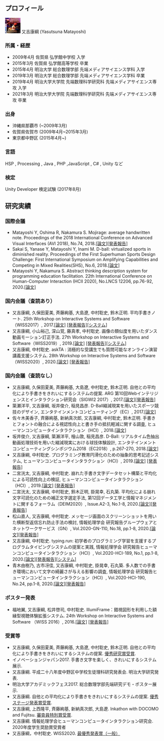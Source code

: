 ## プロフィール
![matatsuna](img/matatsuna.jpg)
又吉康綱 (Yasutsuna Matayoshi)

### 所属・経歴
- 2009年4月 佐賀県 弘学館中学校 入学
- 2015年3月 佐賀県 弘学館高等学校 卒業
- 2015年4月 明治大学 総合数理学部 先端メディアサイエンス学科 入学
- 2019年3月 明治大学 総合数理学部 先端メディアサイエンス学科 卒業
- 2019年4月 明治大学大学院 先端数理科学研究科 先端メディアサイエンス専攻 入学
- 2021年3月 明治大学大学院 先端数理科学研究科 先端メディアサイエンス専攻 卒業

### 出身
- 沖縄県那覇市 (~2009年3月)
- 佐賀県佐賀市 (2009年4月~2015年3月)
- 東京都中野区 (2015年4月~)

### 言語
HSP , Processing , Java , PHP  ,JavaScript , C# , Unity など

### 検定
Unity Developer 検定試験 (2017年8月)

## 研究実績

### 国際会議

- Matayoshi Y, Oshima R, Nakamura S. Mojirage: average handwritten note. Proceedings of the 2018 International Conference on Advanced Visual Interfaces (AVI 2018), No.74, 2018.[[論文]](https://dl.acm.org/citation.cfm?id=3206573)[[発表報告]](http://nkmr-lab.org/news/avi2018_mojirage_matayoshi.html)
- Sakai S, Yanase Y, Matayoshi Y, Inami M. D-ball: virtualized sports in diminished reality. Proceedings of the First Superhuman Sports Design Challenge: First International Symposium on Amplifying Capabilities and Competing in Mixed Realities(SHS), No.6, 2018.[[論文]](https://dl.acm.org/citation.cfm?id=3210305)
- Matayoshi Y, Nakamura S. Abstract thinking description system for programming education facilitation. 22th International Conference on Human-Computer Interaction (HCII 2020), No.LNCS 12206, pp.76-92, 2020.[[論文]](https://dl.nkmr-lab.org/papers/274)

### 国内会議（査読あり）

- 又吉康綱, 久保田夏美, 斉藤絢基, 大島遼, 中村聡史, 鈴木正明. 平均手書きノート. 25th Workshop on Interactive Systems and Software（WISS2017）, 2017.[[論文]](http://www.wiss.org/WISS2017Proceedings/oral/21.pdf) [[発表報告]](http://nkmr-lab.org/news/wiss2017_mojirage_matatsuna.html)[[システム]](https://mojirage.com)
- 又吉康綱, 小山裕己, 深山覚, 藤真孝, 中村聡史. 画像の類似度を用いたダンス動画モーション訂正手法. 27th Workshop on Interactive Systems and Software（WISS2019）, 2019.[[論文]](https://www.wiss.org/WISS2019Proceedings/oral/2.pdf) [[発表報告]](http://nkmr-lab.org/news/wiss2019_dance_refine_matayoshi.html)[[システム]](https://mongle.com)
- 又吉康綱, 中村聡史. askTA : 消極的な受講生でも質問可能なオンライン演習講義支援システム. 28th Workshop on Interactive Systems and Software（WISS2020）, 2020.[[論文]](https://dl.nkmr-lab.org/papers/289) [[発表報告]](http://nkmr-lab.org/news/wiss2020_askta_matayoshi.html)

### 国内会議（査読なし）

- 又吉康綱, 久保田夏美, 斉藤絢基, 大島遼, 中村聡史, 鈴木正明. 自他との平均化により手書きをきれいにするシステムの提案. ARG 第10回Webインテリジェンスとインタラクション研究会（SIGWI2 2017）, 2017.[[論文]](http://www.sigwi2.org/wp-content/uploads/2018/07/WI2_2017_12.pdf)[[発表報告]](http://nkmr-lab.org/news/arg-wi2-mojirage-matayoshi.html)
- 簗瀬洋平, 又吉康綱, 坂井俊介, 稲見昌彦. D-Ball縮減現実を用いたスポーツ競技のデザイン, エンタテインメントコンピューティング（EC）, 2017.[[論文]](https://ipsj.ixsq.nii.ac.jp/ej/index.php?active_action=repository_view_main_item_detail&page_id=13&block_id=8&item_id=185082&item_no=1)
- 佐々木美香子, 斉藤絢基, 新納真次郎, 又吉康綱, 中村聡史, 鈴木正明. 手書きとフォントの融合による視認性向上と書き手の抵抗軽減に関する調査, ヒューマンコンピュータインタラクション（HCI）, 2018.[[論文]](https://ipsj.ixsq.nii.ac.jp/ej/?action=pages_view_main&active_action=repository_view_main_item_detail&item_id=185434&item_no=1&page_id=13&block_id=8)
- 坂井俊介, 又吉康綱, 簗瀨洋平, 檜山敦, 稲見昌彦. D-Ball: リアルタイム色抽出動画処理技術を用いた縮減現実における球技体験設計, エンタテインメントコンピューティングシンポジウム2018（EC2018）, p.267-270, 2018.[[論文]](https://ipsj.ixsq.nii.ac.jp/ej/?action=pages_view_main&active_action=repository_view_main_item_detail&item_id=191202&item_no=1&page_id=13&block_id=8)
- 又吉康綱, 中村聡史. プログラミング教育円滑化のための抽象的思考記述システム, ヒューマンコンピュータインタラクション（HCI）, 2019.[[論文]](https://dl.nkmr-lab.org/papers/190) [[発表報告]](http://nkmr-lab.org/news/sighci184_programming_matayoshi.html)
- 二宮洸太, 又吉康綱, 中村聡史. 崩れた手書き文字データセット構築と平均化による可読性向上の検証, ヒューマンコンピュータインタラクション（HCI）, 2019.[[論文]](https://dl.nkmr-lab.org/papers/193) [[発表報告]](http://nkmr-lab.org/news/sighci184_avg_poorhw_ninomiya.html)
- 二宮洸太, 又吉康綱, 中村聡史, 鈴木正明, 掛晃幸, 石丸築. 平均化による崩れ文字可読化のための補正文字選定手法, 第12回データ工学と情報マネジメントに関するフォーラム（DEIM2020）, Issue.A2-3, No.1-8, 2020.[[論文]](https://dl.nkmr-lab.org/papers/239)[[発表報告]](http://nkmr-lab.org/news/deim2020_messyhandwriting_ninomiya.html)
- 松山直人, 又吉康綱, 中村聡史. メッセージ画面のスクリーンショットを用いた横断型返信忘れ防止手法の検討, 情報処理学会 研究報告グループウェアとネットワークサービス（GN）, Vol.2020-GN-110, No.18, pp.1-8, 2020.[[論文]](https://dl.nkmr-lab.org/papers/238)[[発表報告]](http://nkmr-lab.org/news/gn110_reminder_matsuyama.html)
- 又吉康綱, 中村聡史. typing.run: 初学者のプログラミング学習を支援するプログラムタイピングシステムの提案と実践, 情報処理学会 研究報告ヒューマンコンピュータインタラクション（HCI）, Vol.2020-HCI-189, No.1, pp.1-8, 2020.[[論文]](https://dl.nkmr-lab.org/papers/276)[[発表報告]](http://nkmr-lab.org/news/sighci184_programming_matayoshi.html)[[システム]](https://typing.run)
- 青木由樹乃, 古市冴佳, 又吉康綱, 中村聡史, 掛晃幸, 石丸築. 多人数での手書き環境において文字の綺麗さが与える影響の調査, 情報処理学会 研究報告ヒューマンコンピュータインタラクション（HCI）, Vol.2020-HCI-190, No.24, pp.1-8, 2020.[[論文]](https://dl.nkmr-lab.org/papers/288)[[発表報告]](http://nkmr-lab.org/news/hci190_yosegaki_aoki.html)



### ポスター発表

- 福地翼, 又吉康綱, 松井啓司, 中村聡史. IllumiFrame：錯視図形を利用した額縁型視聴体験拡張システム. 24th Workshop on Interactive Systems and Software （WISS 2016）, 2016.[[論文]](http://www.wiss.org/WISS2016Proceedings/demo/2-A17.pdf) [[発表報告]](http://nkmr-lab.org/news/wiss2016_illumiframe_fukuchi.html)

### 受賞等

- 又吉康綱, 久保田夏美, 斉藤絢基, 大島遼, 中村聡史, 鈴木正明. 自他との平均化により手書きをきれいにするシステムの提案. [優秀研究賞受賞](http://www.sigwi2.org/prev-awardlist).
- イノベーションジャパン2017. 手書き文字を楽しく、きれいにするシステム展示.
- 又吉康綱. 平成二十八年度中野区中学校生徒理科研究発表会. 明治大学研究発表.
- 明治大学アカデミックフェス2017. 総合数理学部先端研究デモ・ポスター展示.
- 又吉康綱. 自他との平均化により手書きをきれいにするシステムの提案. [優秀ステージ発表賞受賞](http://www.sigwi2.org/stagelist).
- 又吉康綱, 上西隆平, 斉藤絢基, 新納真次郎, 大島遼. Inkathon with DOCOMO and Fujitsu. [審査員特別賞受賞](https://www.wacom.com/ja-jp/about-wacom/news-and-events/2018/1292).
- 又吉康綱. 情報処理学会ヒューマンコンピュータインタラクション研究会. 2020年度学生奨励賞受賞者
- 又吉康綱，中村聡史. WISS2020. [最優秀発表賞（一般）](https://www.wiss.org/WISS2020/award.html)
